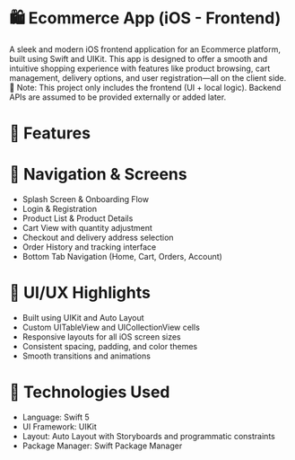 # 🛍️ Ecommerce App (iOS - Frontend)
A sleek and modern iOS frontend application for an Ecommerce platform, built using Swift and UIKit. This app is designed to offer a smooth and intuitive shopping experience with features like product browsing, cart management, delivery options, and user registration—all on the client side.
🔧 Note: This project only includes the frontend (UI + local logic). Backend APIs are assumed to be provided externally or added later.

# 🚀 Features

# 🧭 Navigation & Screens
* Splash Screen & Onboarding Flow
* Login & Registration
* Product List & Product Details
* Cart View with quantity adjustment
* Checkout and delivery address selection
* Order History and tracking interface
* Bottom Tab Navigation (Home, Cart, Orders, Account)
 # 🎨 UI/UX Highlights
* Built using UIKit and Auto Layout
* Custom UITableView and UICollectionView cells
* Responsive layouts for all iOS screen sizes
* Consistent spacing, padding, and color themes
* Smooth transitions and animations

# 📱 Technologies Used
* Language: Swift 5
* UI Framework: UIKit
* Layout: Auto Layout with Storyboards and programmatic constraints
* Package Manager:  Swift Package Manager
